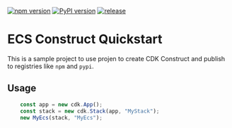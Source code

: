 [![npm version](https://badge.fury.io/js/demo-awscdk-construct.svg)](https://badge.fury.io/js/demo-awscdk-construct)
[![PyPI version](https://badge.fury.io/py/demo-awscdk-construct.svg)](https://badge.fury.io/py/demo-awscdk-construct)
[![release](https://github.com/hustshawn/my-ecs-quickstart-construct/actions/workflows/release.yml/badge.svg)](https://github.com/hustshawn/my-ecs-quickstart-construct/actions/workflows/release.yml)
# ECS Construct Quickstart

This is a sample project to use projen to create CDK Construct and publish to registries like `npm` and `pypi`.

## Usage
```ts
    const app = new cdk.App();
    const stack = new cdk.Stack(app, "MyStack");
    new MyEcs(stack, "MyEcs");
```